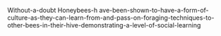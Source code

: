 Without-a-doubt Honeybees-h ave-been-shown-to-have-a-form-of-culture-as-they-can-learn-from-and-pass-on-foraging-techniques-to-other-bees-in-their-hive-demonstrating-a-level-of-social-learning